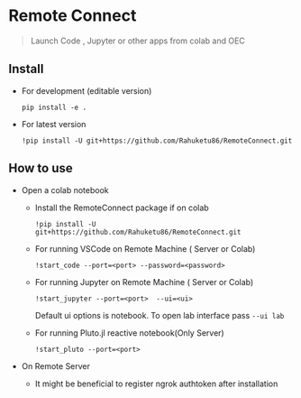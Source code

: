 # Remote Connect
> Launch Code , Jupyter or other apps from colab and OEC


## Install

- For development (editable version)
  
  ```pip install -e .```
  
- For latest version 

   ```!pip install -U git+https://github.com/Rahuketu86/RemoteConnect.git```

## How to use

- Open a colab notebook
    - Install the RemoteConnect package if on colab

      ```!pip install -U git+https://github.com/Rahuketu86/RemoteConnect.git```

    - For running VSCode on Remote Machine ( Server or Colab)

      ```!start_code --port=<port> --password=<password>```

    - For running Jupyter on Remote Machine ( Server or Colab)

      ```!start_jupyter --port=<port>  --ui=<ui>```
      
      Default ui options is notebook. To open lab interface pass `--ui lab`

    - For running Pluto.jl reactive notebook(Only Server)

      ```!start_pluto --port=<port>```
  
- On Remote Server
    - It might be beneficial to register ngrok authtoken <token> after installation 
